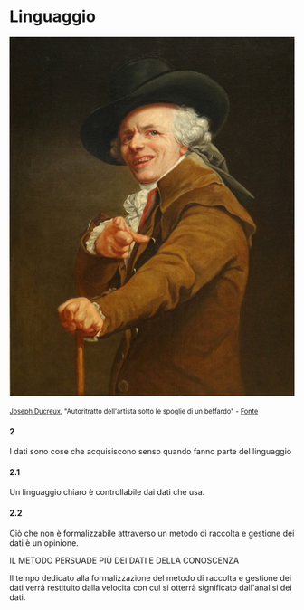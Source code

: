 # Linguaggio

![Joseph Ducreux, "Autoritratto dell'artista sotto le spoglie di un beffardo"](../assets/images/Joseph_ducreux,_autoritratto_dell'artista_che_prende_il_giro,_1793,_01-edit.jpg)

<small>[Joseph Ducreux](https://it.wikipedia.org/wiki/Joseph_Ducreux), "Autoritratto dell'artista sotto le spoglie di un beffardo" - [Fonte](https://commons.wikimedia.org/wiki/File:Joseph_ducreux,_autoritratto_dell%27artista_che_prende_il_giro,_1793,_01.jpg)</small>

#### 2
I dati sono cose che acquisiscono senso quando fanno parte del linguaggio

#### 2.1
Un linguaggio chiaro è controllabile dai dati che usa.

#### 2.2
Ciò che non è formalizzabile attraverso un metodo di raccolta e gestione dei dati è un'opinione.




IL METODO PERSUADE PIÙ DEI DATI E DELLA CONOSCENZA

Il tempo dedicato alla formalizzazione del metodo di raccolta e gestione dei dati verrà restituito dalla velocità con cui si otterrà significato dall'analisi dei dati.
